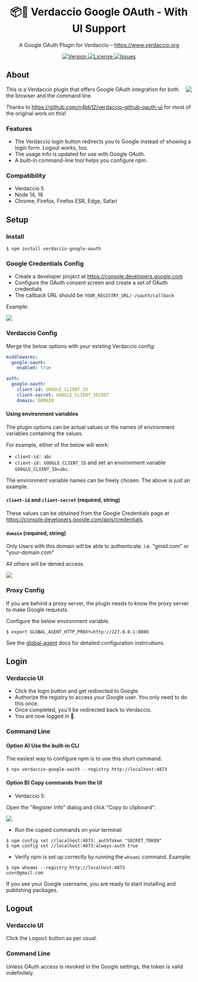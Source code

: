 <h1 align="center">
  📦🔐 Verdaccio Google OAuth - With UI Support
</h1>

<p align="center">
  A Google OAuth Plugin for Verdaccio – <a href="https://www.verdaccio.org">https://www.verdaccio.org</a>
</p>

<p align="center">
  <a href="https://www.npmjs.com/package/verdaccio-google-oauth">
    <img alt="Version" src="https://flat.badgen.net/npm/v/verdaccio-google-oauth?icon=npm">
  </a>
  <a href="https://raw.githubusercontent.com/edydeleon/verdaccio-google-oauth/master/LICENSE">
    <img alt="License" src="https://flat.badgen.net/github/license/edydeleon/verdaccio-google-oauth?icon=github">
  </a>
  <a href="https://github.com/edydeleon/verdaccio-google-oauth/issues/new/choose">
    <img alt="Issues" src="https://flat.badgen.net/badge/github/Create Issue/blue?icon=github">
  </a>
</p>

## About

<img src="screenshots/authorize.png" align="right"/>

This is a Verdaccio plugin that offers Google OAuth integration for both the browser and the command line.

Thanks to https://github.com/n4bb12/verdaccio-github-oauth-ui for most of the original work on this!

### Features

- The Verdaccio login button redirects you to Google instead of showing a login form. Logout works, too.
- The usage info is updated for use with Google OAuth.
- A built-in command-line tool helps you configure npm.

### Compatibility

- Verdaccio 5
- Node 14, 16
- Chrome, Firefox, Firefox ESR, Edge, Safari

## Setup

### Install

```
$ npm install verdaccio-google-oauth
```

### Google Credentials Config

- Create a developer project at https://console.developers.google.com
- Configure the OAuth consent screen and create a set of OAuth credentials
- The callback URL should be `YOUR_REGISTRY_URL/-/oauth/callback`

Example:

<img src="screenshots/google-app.png"/>

### Verdaccio Config

Merge the below options with your existing Verdaccio config:

```yml
middlewares:
  google-oauth:
    enabled: true

auth:
  google-oauth:
    client-id: GOOGLE_CLIENT_ID
    client-secret: GOOGLE_CLIENT_SECRET
    domain: DOMAIN
```

#### Using environment variables

The plugin options can be actual values or the names of environment variables containing the values.

For example, either of the below will work:

- `client-id: abc`
- `client-id: GOOGLE_CLIENT_ID` and set an environment variable `GOOGLE_CLIENT_ID=abc`.

The environment variable names can be freely chosen. The above is just an example.

#### `client-id` and `client-secret` (required, string)

These values can be obtained from the Google Credentials page at https://console.developers.google.com/apis/credentials.

#### `domain` (required, string)

Only Users with this domain will be able to authenticate. i.e. "gmail.com" or "your-domain.com"

All others will be denied access.

<img src="screenshots/access-denied.png"/>

### Proxy Config

If you are behind a proxy server, the plugin needs to know the proxy server to make Google requests.

Configure the below environment variable.

```
$ export GLOBAL_AGENT_HTTP_PROXY=http://127.0.0.1:8080
```

See the [global-agent](https://github.com/gajus/global-agent#environment-variables) docs for detailed configuration instrcutions.

## Login

### Verdaccio UI

- Click the login button and get redirected to Google.
- Authorize the registry to access your Google user.
  You only need to do this once.
- Once completed, you'll be redirected back to Verdaccio.
- You are now logged in 🎉.

### Command Line

#### Option A) Use the built-in CLI

The easiest way to configure npm is to use this short command:

```
$ npx verdaccio-google-oauth --registry http://localhost:4873
```

#### Option B) Copy commands from the UI

- Verdaccio 5:

Open the "Register Info" dialog and click "Copy to clipboard":

![](screenshots/register-info.png)

- Run the copied commands on your terminal:

```
$ npm config set //localhost:4873:_authToken "SECRET_TOKEN"
$ npm config set //localhost:4873:always-auth true
```

- Verify npm is set up correctly by running the `whoami` command. Example:

```
$ npm whoami --registry http://localhost:4873
user@gmail.com
```

If you see your Google username, you are ready to start installing and
publishing packages.

## Logout

### Verdaccio UI

Click the <kbd>Logout</kbd> button as per usual.

### Command Line

Unless OAuth access is revoked in the Google settings, the token is valid
indefinitely.
